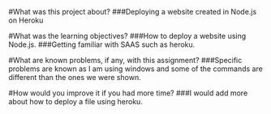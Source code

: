 #What was this project about? 
###Deploying a website created in Node.js on Heroku

#What was the learning objectives?
###How to deploy a website using Node.js.
###Getting familiar with SAAS such as heroku.

#What are known problems, if any, with this assignment?
###Specific problems are known as I am using windows and some of the commands are different than the ones we were shown.

#How would you improve it if you had more time?
###I would add more about how to deploy a file using heroku.
